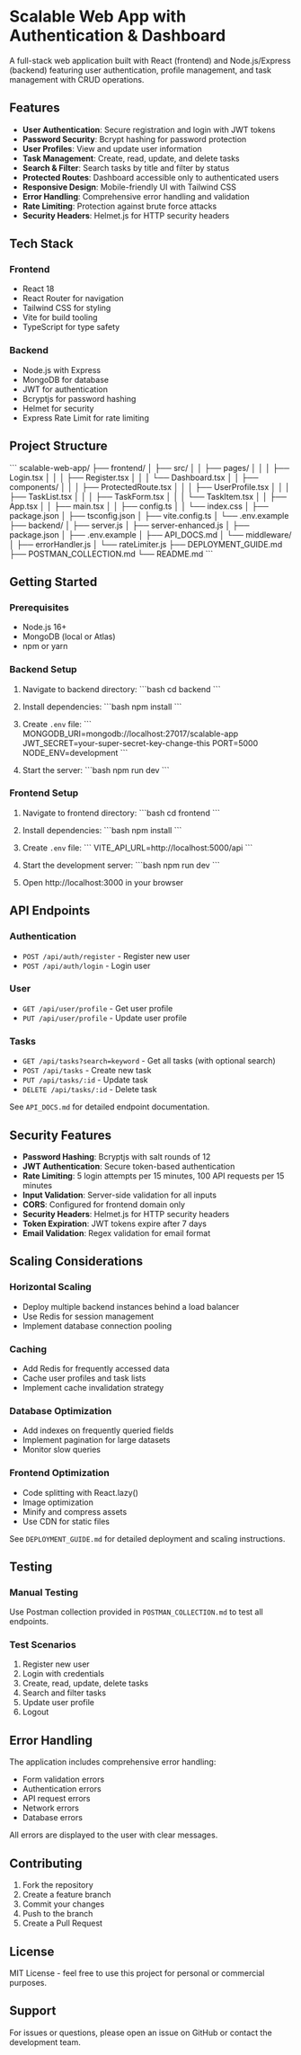 # Scalable Web App with Authentication & Dashboard

A full-stack web application built with React (frontend) and Node.js/Express (backend) featuring user authentication, profile management, and task management with CRUD operations.

## Features

- **User Authentication**: Secure registration and login with JWT tokens
- **Password Security**: Bcrypt hashing for password protection
- **User Profiles**: View and update user information
- **Task Management**: Create, read, update, and delete tasks
- **Search & Filter**: Search tasks by title and filter by status
- **Protected Routes**: Dashboard accessible only to authenticated users
- **Responsive Design**: Mobile-friendly UI with Tailwind CSS
- **Error Handling**: Comprehensive error handling and validation
- **Rate Limiting**: Protection against brute force attacks
- **Security Headers**: Helmet.js for HTTP security headers

## Tech Stack

### Frontend
- React 18
- React Router for navigation
- Tailwind CSS for styling
- Vite for build tooling
- TypeScript for type safety

### Backend
- Node.js with Express
- MongoDB for database
- JWT for authentication
- Bcryptjs for password hashing
- Helmet for security
- Express Rate Limit for rate limiting

## Project Structure

\`\`\`
scalable-web-app/
├── frontend/
│   ├── src/
│   │   ├── pages/
│   │   │   ├── Login.tsx
│   │   │   ├── Register.tsx
│   │   │   └── Dashboard.tsx
│   │   ├── components/
│   │   │   ├── ProtectedRoute.tsx
│   │   │   ├── UserProfile.tsx
│   │   │   ├── TaskList.tsx
│   │   │   ├── TaskForm.tsx
│   │   │   └── TaskItem.tsx
│   │   ├── App.tsx
│   │   ├── main.tsx
│   │   ├── config.ts
│   │   └── index.css
│   ├── package.json
│   ├── tsconfig.json
│   ├── vite.config.ts
│   └── .env.example
├── backend/
│   ├── server.js
│   ├── server-enhanced.js
│   ├── package.json
│   ├── .env.example
│   ├── API_DOCS.md
│   └── middleware/
│       ├── errorHandler.js
│       └── rateLimiter.js
├── DEPLOYMENT_GUIDE.md
├── POSTMAN_COLLECTION.md
└── README.md
\`\`\`

## Getting Started

### Prerequisites
- Node.js 16+
- MongoDB (local or Atlas)
- npm or yarn

### Backend Setup

1. Navigate to backend directory:
\`\`\`bash
cd backend
\`\`\`

2. Install dependencies:
\`\`\`bash
npm install
\`\`\`

3. Create `.env` file:
\`\`\`
MONGODB_URI=mongodb://localhost:27017/scalable-app
JWT_SECRET=your-super-secret-key-change-this
PORT=5000
NODE_ENV=development
\`\`\`

4. Start the server:
\`\`\`bash
npm run dev
\`\`\`

### Frontend Setup

1. Navigate to frontend directory:
\`\`\`bash
cd frontend
\`\`\`

2. Install dependencies:
\`\`\`bash
npm install
\`\`\`

3. Create `.env` file:
\`\`\`
VITE_API_URL=http://localhost:5000/api
\`\`\`

4. Start the development server:
\`\`\`bash
npm run dev
\`\`\`

5. Open http://localhost:3000 in your browser

## API Endpoints

### Authentication
- `POST /api/auth/register` - Register new user
- `POST /api/auth/login` - Login user

### User
- `GET /api/user/profile` - Get user profile
- `PUT /api/user/profile` - Update user profile

### Tasks
- `GET /api/tasks?search=keyword` - Get all tasks (with optional search)
- `POST /api/tasks` - Create new task
- `PUT /api/tasks/:id` - Update task
- `DELETE /api/tasks/:id` - Delete task

See `API_DOCS.md` for detailed endpoint documentation.

## Security Features

- **Password Hashing**: Bcryptjs with salt rounds of 12
- **JWT Authentication**: Secure token-based authentication
- **Rate Limiting**: 5 login attempts per 15 minutes, 100 API requests per 15 minutes
- **Input Validation**: Server-side validation for all inputs
- **CORS**: Configured for frontend domain only
- **Security Headers**: Helmet.js for HTTP security headers
- **Token Expiration**: JWT tokens expire after 7 days
- **Email Validation**: Regex validation for email format

## Scaling Considerations

### Horizontal Scaling
- Deploy multiple backend instances behind a load balancer
- Use Redis for session management
- Implement database connection pooling

### Caching
- Add Redis for frequently accessed data
- Cache user profiles and task lists
- Implement cache invalidation strategy

### Database Optimization
- Add indexes on frequently queried fields
- Implement pagination for large datasets
- Monitor slow queries

### Frontend Optimization
- Code splitting with React.lazy()
- Image optimization
- Minify and compress assets
- Use CDN for static files

See `DEPLOYMENT_GUIDE.md` for detailed deployment and scaling instructions.

## Testing

### Manual Testing
Use Postman collection provided in `POSTMAN_COLLECTION.md` to test all endpoints.

### Test Scenarios
1. Register new user
2. Login with credentials
3. Create, read, update, delete tasks
4. Search and filter tasks
5. Update user profile
6. Logout

## Error Handling

The application includes comprehensive error handling:
- Form validation errors
- Authentication errors
- API request errors
- Network errors
- Database errors

All errors are displayed to the user with clear messages.

## Contributing

1. Fork the repository
2. Create a feature branch
3. Commit your changes
4. Push to the branch
5. Create a Pull Request

## License

MIT License - feel free to use this project for personal or commercial purposes.

## Support

For issues or questions, please open an issue on GitHub or contact the development team.
